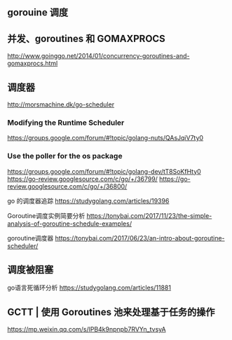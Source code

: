 ## gorouine 调度

## 并发、goroutines 和 GOMAXPROCS

http://www.goinggo.net/2014/01/concurrency-goroutines-and-gomaxprocs.html

## 调度器
http://morsmachine.dk/go-scheduler


### Modifying the Runtime Scheduler
https://groups.google.com/forum/#!topic/golang-nuts/QAsJqiV7ty0

### Use the poller for the os package
https://groups.google.com/forum/#!topic/golang-dev/tT8SoKfHty0
https://go-review.googlesource.com/c/go/+/36799/
https://go-review.googlesource.com/c/go/+/36800/

go 的调度器追踪
https://studygolang.com/articles/19396

Goroutine调度实例简要分析
https://tonybai.com/2017/11/23/the-simple-analysis-of-goroutine-schedule-examples/

goroutine调度器
https://tonybai.com/2017/06/23/an-intro-about-goroutine-scheduler/

## 调度被阻塞

go语言死循环分析
https://studygolang.com/articles/11881

## GCTT | 使用 Goroutines 池来处理基于任务的操作
https://mp.weixin.qq.com/s/lPB4k9npnpb7RVYn_tvsyA




